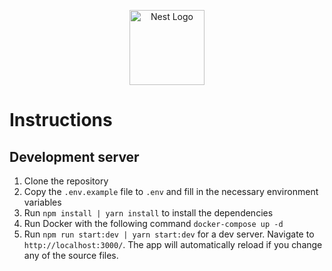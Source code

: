 <p align="center">
  <a href="http://nestjs.com/" target="blank"><img src="https://nestjs.com/img/logo-small.svg" width="120" alt="Nest Logo" /></a>
</p>

# Instructions

## Development server

1. Clone the repository
2. Copy the `.env.example` file to `.env` and fill in the necessary environment variables
3. Run `npm install | yarn install` to install the dependencies
4. Run Docker with the following command `docker-compose up -d`
5. Run `npm run start:dev | yarn start:dev` for a dev server. Navigate to `http://localhost:3000/`. The app will automatically reload if you change any of the source files.